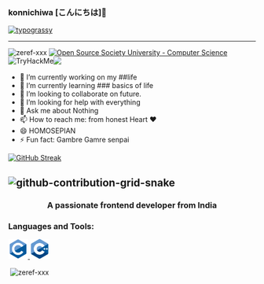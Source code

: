 ### konnichiwa [こんにちは]👋
<a href="https://github.com/kawarimidoll/typograssy">
        <img alt="typograssy" src="[https://typograssy.deno.dev/api?text=%E3%82%B8%E3%83%A7%E3%83%B3%E3%81%A7%E3%81%99%E3%80%82%E3%81%93%E3%82%93%E3%81%AB%E3%81%A1%E3%81%AF&l0=none&l1=82d9d0&l2=027353&l3=038c4c&l4=01402e&bg=none&frame=none&speed=100&comment="](https://typograssy.deno.dev/api?text=....%E3%81%93%E3%82%93%E3%81%AB%E3%81%A1%E3%81%AF.....%20%20&comment=Generated%20by%20%20love)">
    </a>
<hr> 
 
<img src="https://komarev.com/ghpvc/?username=zeref-xxx&label=Profile%20views&color=0e75b6&style=flat" alt="zeref-xxx" /> 
 <a href="https://github.com/ossu/computer-science">
 <img alt="Open Source Society University - Computer Science" src="https://img.shields.io/badge/OSSU-computer--science-blue.svg">
 </a>
  <img src="https://tryhackme-badges.s3.amazonaws.com/luciferX.png" alt="TryHackMe" align="left"  />
    
  <!--<img src="https://www.tierragamer.com/wp-content/uploads/2020/01/konnichiwa.gif" alt="TryHackMe" float ="left"/>
  -->
 <div  >
    <img src="https://media.tenor.com/rH0jFMF5z3AAAAAC/kirito-sao.gif" width="300px">
</div>
 
 <!--- <h3 align="left">Support:</h3>
 - <p><a href="https://www.buymeacoffee.com/zerefxxx"> <img align="left" src="https://cdn.buymeacoffee.com/buttons/v2/default-yellow.png" height="50" width="210" alt="https://www.buymeacoffee.com/zerefxxx" /></a></p><br><br>
<hr/>
 -->
- 🔭 I’m currently working on my ##life
- 🌱 I’m currently learning ### basics of life
- 👯 I’m looking to collaborate on future.
- 🤔 I’m looking for help with everything
- 💬 Ask me about Nothing
- 📫 How to reach me: from honest Heart ♥ 
- 😄 HOMOSEPIAN
- ⚡ Fun fact: Gambre Gamre  senpai

 [![GitHub Streak](https://github-readme-streak-stats.herokuapp.com?user=Zeref-XXX&theme=dark&hide_border=true)](https://git.io/streak-stats)

<!--<img align="center" src="https://github-readme-streak-stats.herokuapp.com/?user=zeref-xxx&" alt="zeref-xxx" /> -->
 
![github-contribution-grid-snake](https://user-images.githubusercontent.com/72185317/177186178-6f9df25d-d2e5-4de4-aa86-eeaa26e8e59c.svg)
-----------------------------------------------------------------------------------------------------------------------------------------------------------------

<h3 align="center">A passionate frontend developer from India</h3>

<p align="left"> </p>

<h3 align="left">Languages and Tools:</h3>
<p align="left"> 
 <a href="https://www.cprogramming.com/" target="_blank" rel="noreferrer"> 
 <img src="https://raw.githubusercontent.com/devicons/devicon/master/icons/c/c-original.svg" alt="c" width="40" height="40"/> </a> <a href="https://www.w3schools.com/cpp/" target="_blank" rel="noreferrer">
 <img src="https://raw.githubusercontent.com/devicons/devicon/master/icons/cplusplus/cplusplus-original.svg" alt="cplusplus" width="40" height="40"/> </a> 
</p>

<!-- <p><img align="left" src="https://github-readme-stats.vercel.app/api/top-langs?username=zeref-xxx&show_icons=true&locale=en&layout=compact" alt="zeref-xxx" /></p>-->

<p>&nbsp;<img align="center" src="https://github-readme-stats.vercel.app/api?username=zeref-xxx&show_icons=true&locale=en" alt="zeref-xxx" /></p>


